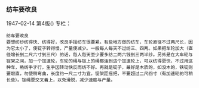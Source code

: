 ### 纺车要改良

1947-02-14
第4版()
专栏：

    纺车要改良
    要想纺纱纺得快、纺得好，改良手摇纺车很要紧。有些地方做的纺车，车轮直径不过两尺长，因为它太小了，使锭子转得慢，产量便减少。一般每人每天不过纺三、四两。如果把车轮加大（直径增长到二尺六寸到三尺）的话，每人每天至少要多纺二两六钱到三两半纱。另外是在大车轮与锭架之间，加一个加速轮，车轮的绳与锭上的绳都连到这个加速轮上，可以纺得更快，不过用这种车，熟纺手才行，生手因转动快反而纺不好。再就是锭子，最好是木质的，如没木的，铁锭则要取直，勿使稍弯曲，长度约一尺二寸为宜。锭架距摇把，不要超过二尺四寸（有加速轮的可稍长些）。锭绳要交叉着上，以免滑脱，减少速度与产量。
